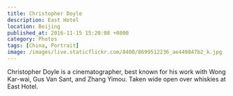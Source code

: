 ```yaml
---
title: Christopher Doyle
description: East Hotel
location: Beijing
published_at: 2016-11-15 15:20:08 +0800
category: Photos
tags: [China, Portrait]
image: /images/live.staticflickr.com/8400/8699512236_ae449847b2_k.jpg
---
```


Christopher Doyle is a cinematographer, best known for his work with Wong
Kar-wai, Gus Van Sant, and Zhang Yimou. Taken wide open over whiskies at East
Hotel.

